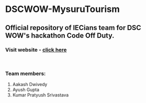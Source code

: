 # DSCWOW-MysuruTourism

## Official repository of IECians team for DSC WOW's hackathon Code Off Duty.

### Visit website - [click here](https://dwivedyaakash.github.io/DSCWOW-MysuruTourism/)

<br>

### Team members:
1. Aakash Dwivedy
2. Ayush Gupta
3. Kumar Pratyush Srivastava
